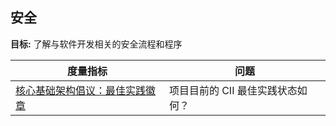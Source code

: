 ## 安全

**目标:** 了解与软件开发相关的安全流程和程序

| 度量指标 | 问题 |
| --- | --- |
| [核心基础架构倡议：最佳实践徽章](cii-best-practices.md) | 项目目前的 CII 最佳实践状态如何？ |

